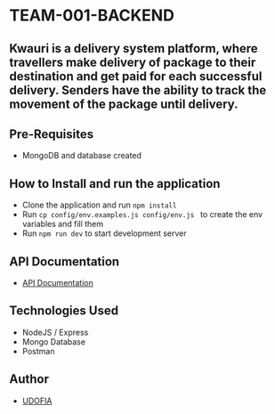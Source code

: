 # TEAM-001-BACKEND

## Kwauri is a delivery system platform, where travellers make delivery of package to their destination and get paid for each successful delivery. Senders have the ability to track the movement of the package until delivery.

## Pre-Requisites

- MongoDB and database created

## How to Install and run the application

- Clone the application and run `npm install`
- Run `cp config/env.examples.js config/env.js ` to create the env variables and fill them
- Run `npm run dev` to start development server

## API Documentation

- [API Documentation](https://documenter.getpostman.com/view/7592361/TVK8aKbb)

## Technologies Used

- NodeJS / Express
- Mongo Database
- Postman

## Author

- [UDOFIA](https://github.com/udofia2)

